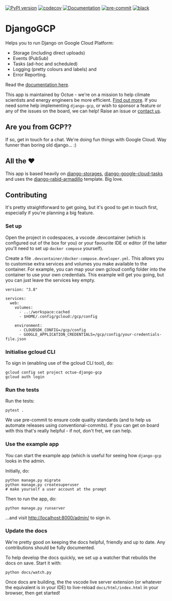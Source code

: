 [![PyPI version](https://badge.fury.io/py/django_gcp.svg)](https://badge.fury.io/py/django_gcp)
[![codecov](https://codecov.io/gh/octue/django-gcp/branch/main/graph/badge.svg?token=H2QLSCF3DU)](https://codecov.io/gh/octue/django-gcp)
[![Documentation](https://readthedocs.org/projects/django-gcp/badge/?version=latest)](https://django-gcp.readthedocs.io/en/latest/?badge=latest)
[![pre-commit](https://img.shields.io/badge/pre--commit-enabled-brightgreen?logo=pre-commit&logoColor=white)](https://github.com/pre-commit/pre-commit)
[![black](https://img.shields.io/badge/code%20style-black-000000.svg)](https://github.com/ambv/black)

# DjangoGCP

Helps you to run Django on Google Cloud Platform:
 - Storage (including direct uploads)
 - Events (PubSub)
 - Tasks (ad-hoc and scheduled)
 - Logging (pretty colours and labels) and
 - Error Reporting.
 
 Read the [documentation here](https://django-gcp.readthedocs.io/en/latest).

This app is maintained by Octue - we're on a mission to help climate scientists and energy engineers be more efficient. [Find out more](https://www.octue.com). If you need some help implementing ``django-gcp``, or wish to sponsor a feature or any of the issues on the board, we can help! Raise an issue or [contact us](https://www.octue.com/contact).

## Are you from GCP??

If so, get in touch for a chat. We're doing fun things with Google Cloud. Way funner than boring old django... :)

## All the :heart:

This app is based heavily on [django-storages](https://django-storages.readthedocs.io/en/latest/), [django-google-cloud-tasks](https://github.com/flamingo-run/django-cloud-tasks) and uses the [django-rabid-armadillo](https://github.com/thclark/django-rabid-armadillo) template. Big love.

## Contributing

It's pretty straightforward to get going, but it's good to get in touch first, especially if you're planning a big feature.

### Set up

Open the project in codespaces, a vscode .devcontainer (which is configured out of the box for you) or your favourite IDE or editor (if the latter you'll need to set up `docker compose` yourself).

Create a file `.devcontainer/docker-compose.developer.yml`. This allows you to customise extra services and volumes you make available to the container.
For example, you can map your own gcloud config folder into the container to use your own credentials. This example will get you going, but you can just leave the services key empty.

```
version: "3.8"

services:
  web:
    volumes:
      - ..:/workspace:cached
      - $HOME/.config/gcloud:/gcp/config

    environment:
      - CLOUDSDK_CONFIG=/gcp/config
      - GOOGLE_APPLICATION_CREDENTIALS=/gcp/config/your-credentials-file.json
```

### Initialise gcloud CLI

To sign in (enabling use of the gcloud CLI tool), do:

```
gcloud config set project octue-django-gcp
gcloud auth login
```

### Run the tests

Run the tests:

```
pytest .
```

We use pre-commit to ensure code quality standards (and to help us automate releases using conventional-commits). If you can get on board with this that's really helpful - if not, don't fret, we can help.

### Use the example app

You can start the example app (which is useful for seeing how `django-gcp` looks in the admin.

Initially, do:

```
python manage.py migrate
python manage.py createsuperuser
# make yourself a user account at the prompt
```

Then to run the app, do:

```
python manage.py runserver
```

...and visit [http://localhost:8000/admin/](http://localhost:8000/admin/) to sign in.

### Update the docs

We're pretty good on keeping the docs helpful, friendly and up to date. Any contributions should be
fully documented.

To help develop the docs quickly, we set up a watcher that rebuilds the docs on save. Start it with:

```
python docs/watch.py
```

Once docs are building, the the vscode live server extension (or whatever the equivalent is in your IDE)
to live-reload `docs/html/index.html` in your browser, then get started!
